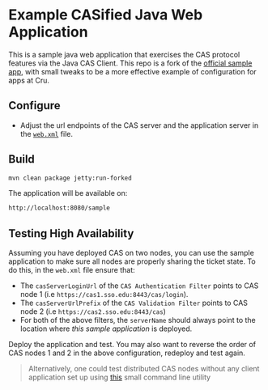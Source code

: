 # Example CASified Java Web Application

This is a sample java web application that exercises the CAS protocol features via the Java CAS Client.
This repo is a fork of the [official sample app](https://github.com/cas-projects/cas-sample-java-webapp),
with small tweaks to be a more effective example of configuration for apps at Cru.

Configure
---------

- Adjust the url endpoints of the CAS server and 
the application server in the [`web.xml`](https://github.com/UniconLabs/cas-sample-java-webapp/blob/master/src/main/webapp/WEB-INF/web.xml) file.

## Build

```bash
mvn clean package jetty:run-forked
```

The application will be available on:
```bash
http://localhost:8080/sample
```

 
## Testing High Availability

Assuming you have deployed CAS on two nodes, you can use the sample application to make sure all nodes are properly
sharing the ticket state. To do this, in the `web.xml` file ensure that:

- The `casServerLoginUrl` of the `CAS Authentication Filter` points to CAS node 1 (i.e `https://cas1.sso.edu:8443/cas/login`).
- The `casServerUrlPrefix` of the `CAS Validation Filter` points to CAS node 2 (i.e `https://cas2.sso.edu:8443/cas`)
- For both of the above filters, the `serverName` should always point to the location where *this sample application* is deployed.


Deploy the application and test. You may also want to reverse the order of CAS 
nodes 1 and 2 in the above configuration, redeploy and test again.

> Alternatively, one could test distributed CAS nodes without any client application 
set up using [this](https://github.com/UniconLabs/duct) small command line utility




